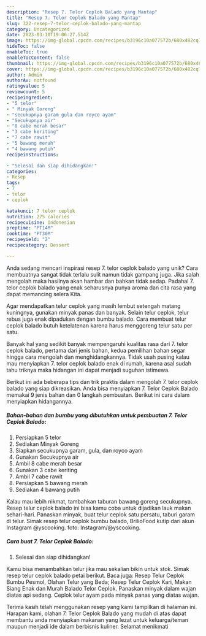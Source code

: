 ```yaml
---
description: "Resep 7. Telor Ceplok Balado yang Mantap"
title: "Resep 7. Telor Ceplok Balado yang Mantap"
slug: 322-resep-7-telor-ceplok-balado-yang-mantap
category: Uncategorized
date: 2023-03-10T19:06:27.514Z
image: https://img-global.cpcdn.com/recipes/b3196c10a077572b/680x482cq70/7-telor-ceplok-balado-foto-resep-utama.jpg
hideToc: false
enableToc: true
enableTocContent: false
thumbnail: https://img-global.cpcdn.com/recipes/b3196c10a077572b/680x482cq70/7-telor-ceplok-balado-foto-resep-utama.jpg
cover: https://img-global.cpcdn.com/recipes/b3196c10a077572b/680x482cq70/7-telor-ceplok-balado-foto-resep-utama.jpg
author: Admin
authorAv: notfound
ratingvalue: 5
reviewcount: 5
recipeingredient:
- "5 telor"
- " Minyak Goreng"
- "secukupnya garam gula dan royco ayam"
- "Secukupnya air"
- "8 cabe merah besar"
- "3 cabe keriting"
- "7 cabe rawit"
- "5 bawang merah"
- "4 bawang putih"
recipeinstructions:

- "Selesai dan siap dihidangkan!"
categories:
- Resep
tags:
- 7
- telor
- ceplok

katakunci: 7 telor ceplok 
nutrition: 275 calories
recipecuisine: Indonesian
preptime: "PT14M"
cooktime: "PT30M"
recipeyield: "2"
recipecategory: Dessert

---
```





Anda sedang mencari inspirasi resep 7. telor ceplok balado yang unik? Cara membuatnya sangat tidak terlalu sulit namun tidak gampang juga. Jika salah mengolah maka hasilnya akan hambar dan bahkan tidak sedap. Padahal 7. telor ceplok balado yang enak seharusnya punya aroma dan cita rasa yang dapat memancing selera Kita.





Agar mendapatkan telur ceplok yang masih lembut setengah matang kuningnya, gunakan minyak panas dan banyak. Selain telur ceplok, telur rebus juga enak dipadukan dengan bumbu balado. Cara membuat telur ceplok balado butuh ketelatenan karena harus menggoreng telur satu per satu.

Banyak hal yang sedikit banyak mempengaruhi kualitas rasa dari 7. telor ceplok balado, pertama dari jenis bahan, kedua pemilihan bahan segar hingga cara mengolah dan menghidangkannya. Tidak usah pusing kalau mau menyiapkan 7. telor ceplok balado enak di rumah, karena asal sudah tahu triknya maka hidangan ini dapat menjadi suguhan istimewa.






Berikut ini ada beberapa tips dan trik praktis dalam mengolah 7. telor ceplok balado yang siap dikreasikan. Anda bisa menyiapkan 7. Telor Ceplok Balado memakai 9 jenis bahan dan 0 langkah pembuatan. Berikut ini cara dalam menyiapkan hidangannya.

<!--inarticleads1-->

##### Bahan-bahan dan bumbu yang dibutuhkan untuk pembuatan 7. Telor Ceplok Balado:

1. Persiapkan 5 telor
1. Sediakan  Minyak Goreng
1. Siapkan secukupnya garam, gula, dan royco ayam
1. Gunakan Secukupnya air
1. Ambil 8 cabe merah besar
1. Gunakan 3 cabe keriting
1. Ambil 7 cabe rawit
1. Persiapkan 5 bawang merah
1. Sediakan 4 bawang putih


Kalau mau lebih nikmat, tambahkan taburan bawang goreng secukupnya. Resep telur ceplok balado ini bisa kamu coba untuk dijadikan lauk makan sehari-hari. Panaskan minyak, buat telur ceplok satu persatu, taburi garam di telur. Simak resep telur ceplok bumbu balado, BrilioFood kutip dari akun Instagram @yscooking. foto: Instagram/@yscooking. 

<!--inarticleads2-->

##### Cara buat 7. Telor Ceplok Balado:


1. Selesai dan siap dihidangkan!

Kamu bisa menambahkan telur jika mau sekalian bikin untuk stok. Simak resep telur ceplok balado petai berikut. Baca juga: Resep Telur Ceplok Bumbu Pesmol, Olahan Telur yang Beda; Resep Telur Ceplok Kari, Makan Siang Enak dan Murah Balado Telor Ceplok. Panaskan minyak dalam wajan diatas api sedang. Ceplok telur ayam pada minyak panas yang diatas wajan. 

Terima kasih telah menggunakan resep yang kami tampilkan di halaman ini. Harapan kami, olahan 7. Telor Ceplok Balado yang mudah di atas dapat membantu anda menyiapkan makanan yang lezat untuk keluarga/teman maupun menjadi ide dalam berbisnis kuliner. Selamat menikmati
